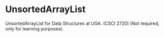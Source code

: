 # UnsortedArrayList

UnsortedArrayList for Data Structures at UGA. (CSCI 2720)
(Not required, only for learning purposes).